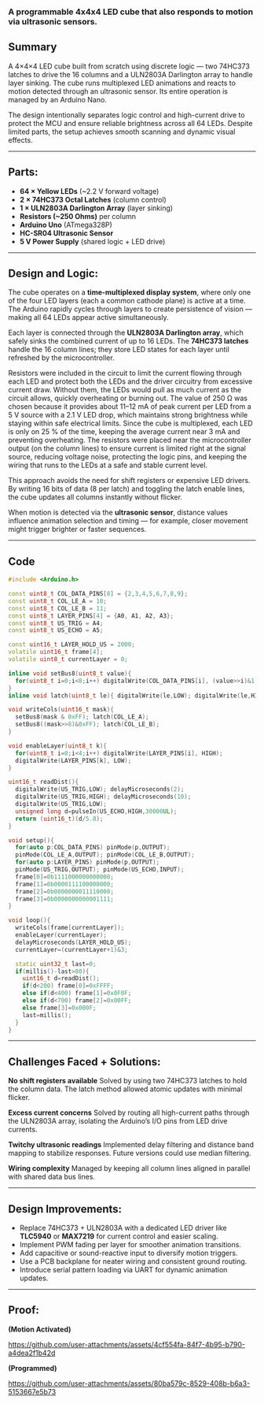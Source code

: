 ### A programmable 4x4x4 LED cube that also responds to motion via ultrasonic sensors.

## Summary
A 4×4×4 LED cube built from scratch using discrete logic — two 74HC373 latches to drive the 16 columns and a ULN2803A Darlington array to handle layer sinking. The cube runs multiplexed LED animations and reacts to motion detected through an ultrasonic sensor. Its entire operation is managed by an Arduino Nano.

The design intentionally separates logic control and high-current drive to protect the MCU and ensure reliable brightness across all 64 LEDs. Despite limited parts, the setup achieves smooth scanning and dynamic visual effects.

---

## Parts:
- **64 × Yellow LEDs** (~2.2 V forward voltage)  
- **2 × 74HC373 Octal Latches** (column control)  
- **1 × ULN2803A Darlington Array** (layer sinking)  
- **Resistors (~250 Ohms)** per column  
- **Arduino Uno** (ATmega328P)  
- **HC-SR04 Ultrasonic Sensor**  
- **5 V Power Supply** (shared logic + LED drive)

---

## Design and Logic:
The cube operates on a **time-multiplexed display system**, where only one of the four LED layers (each a common cathode plane) is active at a time. The Arduino rapidly cycles through layers to create persistence of vision — making all 64 LEDs appear active simultaneously.

Each layer is connected through the **ULN2803A Darlington array**, which safely sinks the combined current of up to 16 LEDs. The **74HC373 latches** handle the 16 column lines; they store LED states for each layer until refreshed by the microcontroller.

Resistors were included in the circuit to limit the current flowing through each LED and protect both the LEDs and the driver circuitry from excessive current draw. Without them, the LEDs would pull as much current as the circuit allows, quickly overheating or burning out. The value of 250 Ω was chosen because it provides about 11–12 mA of peak current per LED from a 5 V source with a 2.1 V LED drop, which maintains strong brightness while staying within safe electrical limits. Since the cube is multiplexed, each LED is only on 25 % of the time, keeping the average current near 3 mA and preventing overheating. The resistors were placed near the microcontroller output (on the column lines) to ensure current is limited right at the signal source, reducing voltage noise, protecting the logic pins, and keeping the wiring that runs to the LEDs at a safe and stable current level.

This approach avoids the need for shift registers or expensive LED drivers. By writing 16 bits of data (8 per latch) and toggling the latch enable lines, the cube updates all columns instantly without flicker.

When motion is detected via the **ultrasonic sensor**, distance values influence animation selection and timing — for example, closer movement might trigger brighter or faster sequences.

---

## Code
```cpp
#include <Arduino.h>

const uint8_t COL_DATA_PINS[8] = {2,3,4,5,6,7,8,9};
const uint8_t COL_LE_A = 10;
const uint8_t COL_LE_B = 11;
const uint8_t LAYER_PINS[4] = {A0, A1, A2, A3};
const uint8_t US_TRIG = A4;
const uint8_t US_ECHO = A5;

const uint16_t LAYER_HOLD_US = 2000;
volatile uint16_t frame[4];
volatile uint8_t currentLayer = 0;

inline void setBus8(uint8_t value){
  for(uint8_t i=0;i<8;i++) digitalWrite(COL_DATA_PINS[i], (value>>i)&1);
}
inline void latch(uint8_t le){ digitalWrite(le,LOW); digitalWrite(le,HIGH); }

void writeCols(uint16_t mask){
  setBus8(mask & 0xFF); latch(COL_LE_A);
  setBus8((mask>>8)&0xFF); latch(COL_LE_B);
}

void enableLayer(uint8_t k){
  for(uint8_t i=0;i<4;i++) digitalWrite(LAYER_PINS[i], HIGH);
  digitalWrite(LAYER_PINS[k], LOW);
}

uint16_t readDist(){
  digitalWrite(US_TRIG,LOW); delayMicroseconds(2);
  digitalWrite(US_TRIG,HIGH); delayMicroseconds(10);
  digitalWrite(US_TRIG,LOW);
  unsigned long d=pulseIn(US_ECHO,HIGH,30000UL);
  return (uint16_t)(d/5.8);
}

void setup(){
  for(auto p:COL_DATA_PINS) pinMode(p,OUTPUT);
  pinMode(COL_LE_A,OUTPUT); pinMode(COL_LE_B,OUTPUT);
  for(auto p:LAYER_PINS) pinMode(p,OUTPUT);
  pinMode(US_TRIG,OUTPUT); pinMode(US_ECHO,INPUT);
  frame[0]=0b1111000000000000;
  frame[1]=0b0000111100000000;
  frame[2]=0b0000000011110000;
  frame[3]=0b0000000000001111;
}

void loop(){
  writeCols(frame[currentLayer]);
  enableLayer(currentLayer);
  delayMicroseconds(LAYER_HOLD_US);
  currentLayer=(currentLayer+1)&3;

  static uint32_t last=0;
  if(millis()-last>80){
    uint16_t d=readDist();
    if(d<200) frame[0]=0xFFFF;
    else if(d<400) frame[1]=0x0F0F;
    else if(d<700) frame[2]=0x00FF;
    else frame[3]=0x000F;
    last=millis();
  }
}
```
---

## Challenges Faced + Solutions:
**No shift registers available**
Solved by using two 74HC373 latches to hold the column data. The latch method allowed atomic updates with minimal flicker. 


**Excess current concerns**
Solved by routing all high-current paths through the ULN2803A array, isolating the Arduino’s I/O pins from LED drive currents. 


**Twitchy ultrasonic readings**
Implemented delay filtering and distance band mapping to stabilize responses. Future versions could use median filtering. 


**Wiring complexity**
Managed by keeping all column lines aligned in parallel with shared data bus lines.


---

## Design Improvements:
- Replace 74HC373 + ULN2803A with a dedicated LED driver like **TLC5940** or **MAX7219** for current control and easier scaling.  
- Implement PWM fading per layer for smoother animation transitions.  
- Add capacitive or sound-reactive input to diversify motion triggers.  
- Use a PCB backplane for neater wiring and consistent ground routing.  
- Introduce serial pattern loading via UART for dynamic animation updates.

---

## Proof:
**(Motion Activated)**  


https://github.com/user-attachments/assets/4cf554fa-84f7-4b95-b790-a4dea2f1b42d 


**(Programmed)**  


https://github.com/user-attachments/assets/80ba579c-8529-408b-b6a3-5153667e5b73 




